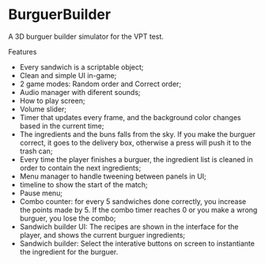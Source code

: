 # BurguerBuilder
A 3D burguer builder simulator for the VPT test.

Features

- Every sandwich is a scriptable object;
- Clean and simple UI in-game;
- 2 game modes: Random order and Correct order;
- Audio manager with diferent sounds;
- How to play screen;
- Volume slider;
- Timer that updates every frame, and the background color changes based in the current time;
- The ingredients and the buns falls from the sky. If you make the burguer correct, it goes to the delivery box, otherwise a press will push it to the trash can;
- Every time the player finishes a burguer, the ingredient list is cleaned in order to contain the next ingredients;
- Menu manager to handle tweening between panels in UI;
- timeline to show the start of the match;
- Pause menu;
- Combo counter: for every 5 sandwiches done correctly, you increase the points made by 5. If the combo timer reaches 0 or you make a wrong burguer, you lose the combo;
- Sandwich builder UI: The recipes are shown in the interface for the player, and shows the current burguer ingredients;
- Sandwich builder: Select the interative buttons on screen to instantiante the ingredient for the burguer.
